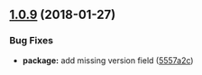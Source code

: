 <a name="1.0.9"></a>
## [1.0.9](https://github.com/genpw/genpw/compare/v1.0.8...v1.0.9) (2018-01-27)


### Bug Fixes

* **package:** add missing version field ([5557a2c](https://github.com/genpw/genpw/commit/5557a2c))
